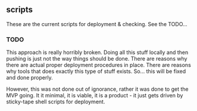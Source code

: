 ## scripts

These are the current scripts for deployment & checking. See the TODO...

### TODO

This approach is really horribly broken. Doing all this stuff locally and then pushing is just not the way things should be done. There are reasons why there are actual proper deployment procedures in place. There are reasons why tools that does exactly this type of stuff exists. So... this will be fixed and done properly.

However, this was not done out of ignorance, rather it was done to get the MVP going. It it minimal, it is viable, it is a product - it just gets driven by sticky-tape shell scripts for deployment.
